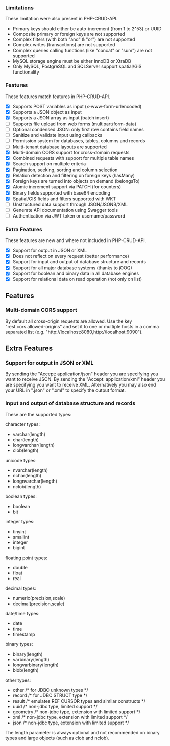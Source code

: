 ### Limitations

These limitation were also present in PHP-CRUD-API.

  - Primary keys should either be auto-increment (from 1 to 2^53) or UUID
  - Composite primary or foreign keys are not supported
  - Complex filters (with both "and" & "or") are not supported
  - Complex writes (transactions) are not supported
  - Complex queries calling functions (like "concat" or "sum") are not supported
  - MySQL storage engine must be either InnoDB or XtraDB
  - Only MySQL, PostgreSQL and SQLServer support spatial/GIS functionality

### Features

These features match features in PHP-CRUD-API.

  - [x] Supports POST variables as input (x-www-form-urlencoded)
  - [x] Supports a JSON object as input
  - [x] Supports a JSON array as input (batch insert)
  - [ ] Supports file upload from web forms (multipart/form-data)
  - [ ] Optional condensed JSON: only first row contains field names
  - [ ] Sanitize and validate input using callbacks
  - [ ] Permission system for databases, tables, columns and records
  - [ ] Multi-tenant database layouts are supported
  - [x] Multi-domain CORS support for cross-domain requests
  - [x] Combined requests with support for multiple table names
  - [x] Search support on multiple criteria
  - [x] Pagination, seeking, sorting and column selection
  - [x] Relation detection and filtering on foreign keys (hasMany)
  - [x] Foreign keys are turned into objects on demand (belongsTo)
  - [x] Atomic increment support via PATCH (for counters)
  - [x] Binary fields supported with base64 encoding
  - [x] Spatial/GIS fields and filters supported with WKT
  - [ ] Unstructured data support through JSON/JSONB/XML
  - [ ] Generate API documentation using Swagger tools
  - [ ] Authentication via JWT token or username/password

### Extra Features

These features are new and where not included in PHP-CRUD-API.

  - [x] Support for output in JSON or XML
  - [x] Does not reflect on every request (better performance)
  - [x] Support for input and output of database structure and records
  - [x] Support for all major database systems (thanks to jOOQ)
  - [x] Support for boolean and binary data in all database engines
  - [x] Support for relational data on read operation (not only on list)

## Features

### Multi-domain CORS support

By default all cross-origin requests are allowed. Use the key "rest.cors.allowed-origins" and
set it to one or multiple hosts in a comma separated list (e.g. "http://localhost:8080,http://localhost:9090").

## Extra Features

### Support for output in JSON or XML

By sending the "Accept: application/json" header you are specifying you want to receive JSON.
By sending the "Accept: application/xml" header you are specifying you want to receive XML. 
Alternatively you may also end your URL in ".json" or ".xml" to specify the output format. 

### Input and output of database structure and records

These are the supported types:

character types:
- varchar(length)
- char(length)
- longvarchar(length)
- clob(length)

unicode types:
- nvarchar(length)
- nchar(length)
- longnvarchar(length)
- nclob(length)

boolean types:
- boolean
- bit

integer types:
- tinyint
- smallint
- integer
- bigint

floating point types:
- double
- float
- real

decimal types:
- numeric(precision,scale)
- decimal(precision,scale)

date/time types:
- date
- time
- timestamp

binary types:
- binary(length)
- varbinary(length)
- longvarbinary(length)
- blob(length)

other types:
- other /* for JDBC unknown types */
- record /* for JDBC STRUCT type */
- result /* emulates REF CURSOR types and similar constructs */
- uuid /* non-jdbc type, limited support */
- geometry /* non-jdbc type, extension with limited support */
- xml /* non-jdbc type, extension with limited support */
- json /* non-jdbc type, extension with limited support */

The length parameter is always optional and not recommended on binary types and large objects (such as clob and nclob).
